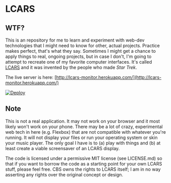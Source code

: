 # LCARS

## WTF?

This is an repository for me to learn and experiment with web-dev technologies that I might need to know for other, actual projects. Practice makes perfect, that's what they say. Sometimes I might get a chance to apply things to real, ongoing projects, but in case I don't, I'm going to attempt to recreate one of my favorite computer interfaces. It's called [LCARS](http://en.wikipedia.org/wiki/LCARS) and it was invented by the people who made _Star Trek_.

The live server is here: [http://lcars-monitor.herokuapp.com/](http://lcars-monitor.herokuapp.com/)

[![Deploy](https://www.herokucdn.com/deploy/button.png)](https://heroku.com/deploy)

## Note

This is not a real application. It may not work on your browser and it most likely won't work on your phone. There may be a lot of crazy, experimental web tech in here (e.g. Flexbox) that are not compatible with whatever you're running. It will not display your files or run your operating system or skin your music player. The only goal I have is to (a) play with things and (b) at least create a viable screensaver of an LCARS display.

The code is licensed under a permissive MIT license (see LICENSE.md) so that if you want to borrow the code as a starting point for your own LCARS stuff, please feel free. CBS owns the rights to LCARS itself; I am in no way asserting any rights over the original concept or design.
